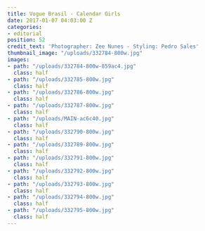 ```yaml
---
title: Vogue Brasil - Calendar Girls
date: 2017-01-07 04:03:00 Z
categories:
- editorial
position: 52
credit_text: 'Photographer: Zee Nunes - Styling: Pedro Sales'
thumbnail_image: "/uploads/332784-800w.jpg"
images:
- path: "/uploads/332784-800w-859ac4.jpg"
  class: half
- path: "/uploads/332785-800w.jpg"
  class: half
- path: "/uploads/332786-800w.jpg"
  class: half
- path: "/uploads/332787-800w.jpg"
  class: half
- path: "/uploads/MAIN-ac6c40.jpg"
  class: half
- path: "/uploads/332790-800w.jpg"
  class: half
- path: "/uploads/332789-800w.jpg"
  class: half
- path: "/uploads/332791-800w.jpg"
  class: half
- path: "/uploads/332792-800w.jpg"
  class: half
- path: "/uploads/332793-800w.jpg"
  class: half
- path: "/uploads/332794-800w.jpg"
  class: half
- path: "/uploads/332795-800w.jpg"
  class: half
---
```


